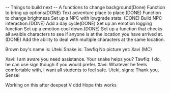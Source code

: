-- Things to build next --
A functions to change background(Done)
Function to bring up options(DONE)
Text adventure place to place.(DONE)
Function to change brightness
Set up a NPC with lowgrade stats. (DONE)
Build NPC interaction.(DONE)
Add a day cycle(DONE)
Set up an emotion logging function
Set up a emotion cool down.(DONE)
Set up a function that checks all avaible characters to see if anyone is at the location you have arrived at.(DONE)
Add the ability to deal with multiple characters at the same location.


Brown boy's name is: Uteki
Snake is: Tawfiq
No picture yet: Xavi (MC)


Xavi: I am aware you need assistance. Your snake helps you?
Tawfiq: I do, he can use sign though if you would prefer.
Xavi: Whatever he feels comfortable with, I want all students to feel safe.
Uteki, signs: Thank you, Sensei

Working on this after deepest V ddd
Hope this works